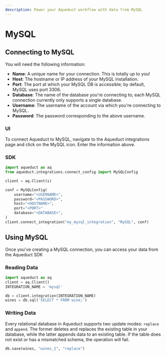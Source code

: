 ```yaml
---
description: Power your Aqueduct workflow with data from MySQL
---
```


# MySQL

## Connecting to MySQL

You will need the following information:

* **Name**: A unique name for your connection. This is totally up to you!
* **Host**: The hostname or IP address of your MySQL installation.
* **Port**: The port at which your MySQL DB is accessible; by default, MySQL uses port 3306.
* **Database**: The name of the database you're connecting to; each MySQL connection currently only supports a single database.
* **Username**: The username of the account via which you're connecting to MySQL.
* **Password**: The password corresponding to the above username.

### UI

To connect Aqueduct to MySQL, navigate to the Aqueduct integrations page and click on the MySQL icon. Enter the information above.

### SDK

```python
import aqueduct as aq
from aqueduct.integrations.connect_config import MySQLConfig

client = aq.Client(s)

conf = MySQLConfig(
    username="<USERNAME>",
    password="<PASSWORD>",
    host="<HOSTNAME>",
    port="<PORT>"
    database="<DATABASE>",
)
client.connect_integration("my_mysql_integration", "MySQL", conf)
```

## Using MySQL

Once you've creating a MySQL connection, you can access your data from the Aqueduct SDK

### Reading Data

```python
import aqueduct as aq
client = aq.Client()
INTEGRATION_NAME = 'mysql'

db = client.integration(INTEGRATION_NAME)
wines = db.sql('SELECT * FROM wine;')
```

### Writing Data

Every relational database in Aqueduct supports two update modes: `replace` and `append`. The former deletes and replaces the existing table in your database, while the latter appends data to an existing table. If the table does not exist or has a mismatched schema, the operation will fail.

```python
db.save(wines, "wines_2", "replace")
```
